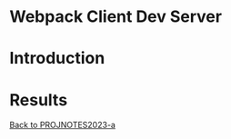# Webpack Client Dev Server

# Introduction

# Results

[Back to PROJNOTES2023-a](https://github.com/AlexisFlo/PROJNOTES-2023a)